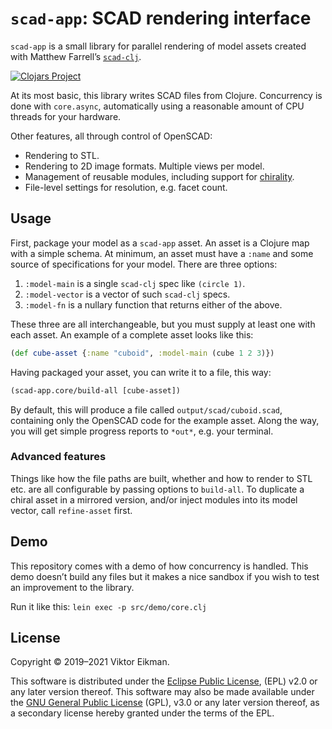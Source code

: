 # `scad-app`: SCAD rendering interface

`scad-app` is a small library for parallel rendering of model assets created
with Matthew Farrell’s [`scad-clj`](https://github.com/farrellm/scad-clj).

[![Clojars Project](https://img.shields.io/clojars/v/scad-app.svg)](https://clojars.org/scad-app)

At its most basic, this library writes SCAD files from Clojure. Concurrency is
done with `core.async`, automatically using a reasonable amount of CPU threads
for your hardware.

Other features, all through control of OpenSCAD:

* Rendering to STL.
* Rendering to 2D image formats. Multiple views per model.
* Management of reusable modules, including support for
  [chirality](https://en.wikipedia.org/wiki/Chirality).
* File-level settings for resolution, e.g. facet count.

## Usage

First, package your model as a `scad-app` asset. An asset is a Clojure map
with a simple schema. At minimum, an asset must have a `:name` and some
source of specifications for your model. There are three options:

1. `:model-main` is a single `scad-clj` spec like `(circle 1)`.
2. `:model-vector` is a vector of such `scad-clj` specs.
3. `:model-fn` is a nullary function that returns either of the above.

These three are all interchangeable, but you must supply at least one with each
asset. An example of a complete asset looks like this:

```clojure
(def cube-asset {:name "cuboid", :model-main (cube 1 2 3)})
```

Having packaged your asset, you can write it to a file, this way:

```clojure
(scad-app.core/build-all [cube-asset])
```

By default, this will produce a file called `output/scad/cuboid.scad`,
containing only the OpenSCAD code for the example asset. Along the way, you
will get simple progress reports to `*out*`, e.g. your terminal.

### Advanced features

Things like how the file paths are built, whether and how to render to STL etc.
are all configurable by passing options to `build-all`. To duplicate a chiral
asset in a mirrored version, and/or inject modules into its model vector, call
`refine-asset` first.

## Demo

This repository comes with a demo of how concurrency is handled. This demo
doesn’t build any files but it makes a nice sandbox if you wish to test an
improvement to the library.

Run it like this: `lein exec -p src/demo/core.clj`

## License

Copyright © 2019–2021 Viktor Eikman.

This software is distributed under the [Eclipse Public License](LICENSE-EPL),
(EPL) v2.0 or any later version thereof. This software may also be made
available under the [GNU General Public License](LICENSE-GPL) (GPL), v3.0 or
any later version thereof, as a secondary license hereby granted under the
terms of the EPL.

